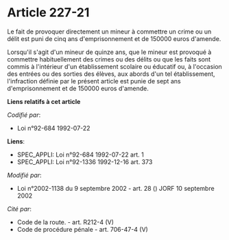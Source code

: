 # Article 227-21

Le fait de provoquer directement un mineur à commettre un crime ou un délit est puni de cinq ans d'emprisonnement et de
150000 euros d'amende.

Lorsqu'il s'agit d'un mineur de quinze ans, que le mineur est provoqué à commettre habituellement des crimes ou des délits ou
que les faits sont commis à l'intérieur d'un établissement scolaire ou éducatif ou, à l'occasion des entrées ou des sorties
des élèves, aux abords d'un tel établissement, l'infraction définie par le présent article est punie de sept ans
d'emprisonnement et de 150000 euros d'amende.

**Liens relatifs à cet article**

_Codifié par_:

  - Loi n°92-684 1992-07-22

**Liens**:

  - SPEC_APPLI: Loi n°92-684 1992-07-22 art. 1
  - SPEC_APPLI: Loi n°92-1336 1992-12-16 art. 373

_Modifié par_:

  - Loi n°2002-1138 du 9 septembre 2002 - art. 28 () JORF 10 septembre 2002

_Cité par_:

  - Code de la route. - art. R212-4 (V)
  - Code de procédure pénale - art. 706-47-4 (V)
